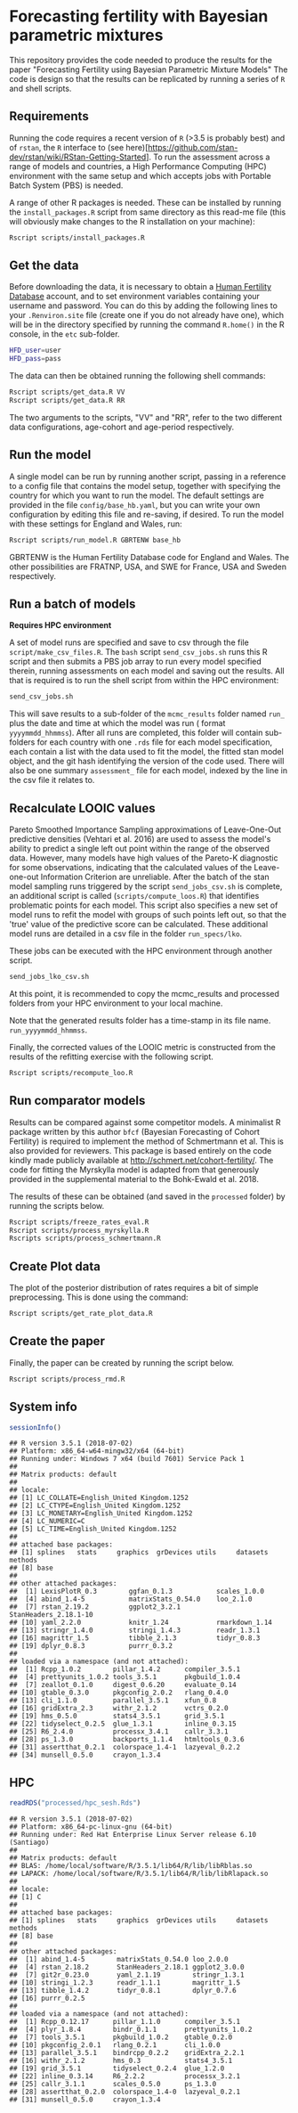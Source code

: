 Forecasting fertility with Bayesian parametric mixtures
================

This repository provides the code needed to produce the results for the paper "Forecasting Fertility using Bayesian Parametric Mixture Models" The code is design so that the results can be replicated by running a series of `R` and shell scripts.

Requirements
------------

Running the code requires a recent version of `R` (&gt;3.5 is probably best) and of `rstan`, the `R` interface to (see here)\[<https://github.com/stan-dev/rstan/wiki/RStan-Getting-Started>\]. To run the assessment across a range of models and countries, a High Performance Computing (HPC) environment with the same setup and which accepts jobs with Portable Batch System (PBS) is needed.

A range of other R packages is needed. These can be installed by running the `install_packages.R` script from same directory as this read-me file (this will obviously make changes to the R installation on your machine):

``` bash
Rscript scripts/install_packages.R
```

Get the data
------------

Before downloading the data, it is necessary to obtain a [Human Fertility Database](https://www.humanfertility.org/cgi-bin/main.php) account, and to set environment variables containing your username and password. You can do this by adding the following lines to your `.Renviron.site` file (create one if you do not already have one), which will be in the directory specified by running the command `R.home()` in the R console, in the `etc` sub-folder.

``` bash
HFD_user=user
HFD_pass=pass
```

The data can then be obtained running the following shell commands:

``` bash
Rscript scripts/get_data.R VV
Rscript scripts/get_data.R RR
```

The two arguments to the scripts, "VV" and "RR", refer to the two different data configurations, age-cohort and age-period respectively.

Run the model
-------------

A single model can be run by running another script, passing in a reference to a config file that contains the model setup, together with specifying the country for which you want to run the model. The default settings are provided in the file `config/base_hb.yaml`, but you can write your own configuration by editing this file and re-saving, if desired. To run the model with these settings for England and Wales, run:

``` bash
Rscript scripts/run_model.R GBRTENW base_hb
```

GBRTENW is the Human Fertility Database code for England and Wales. The other possibilities are FRATNP, USA, and SWE for France, USA and Sweden respectively.

Run a batch of models
---------------------

**Requires HPC environment**

A set of model runs are specified and save to csv through the file `script/make_csv_files.R`. The `bash` script `send_csv_jobs.sh` runs this R script and then submits a PBS job array to run every model specified therein, running assessments on each model and saving out the results. All that is required is to run the shell script from within the HPC environment:

``` bash
send_csv_jobs.sh
```

This will save results to a sub-folder of the `mcmc_results` folder named `run_` plus the date and time at which the model was run ( format `yyyymmdd_hhmmss`). After all runs are completed, this folder will contain sub-folders for each country with one `.rds` file for each model specification, each contain a list with the data used to fit the model, the fitted stan model object, and the git hash identifying the version of the code used. There will also be one summary `assessment_` file for each model, indexed by the line in the csv file it relates to.

Recalculate LOOIC values
------------------------

Pareto Smoothed Importance Sampling approximations of Leave-One-Out predictive densities (Vehtari et al. 2016) are used to assess the model's ability to predict a single left out point within the range of the observed data. However, many models have high values of the Pareto-K diagnostic for some observations, indicating that the calculated values of the Leave-one-out Information Criterion are unreliable. After the batch of the stan model sampling runs triggered by the script `send_jobs_csv.sh` is complete, an additional script is called (`scripts/compute_loos.R`) that identifies problematic points for each model. This script also specifies a new set of model runs to refit the model with groups of such points left out, so that the 'true' value of the predictive score can be calculated. These additional model runs are detailed in a csv file in the folder `run_specs/lko`.

These jobs can be executed with the HPC environment through another script.

``` bash
send_jobs_lko_csv.sh
```

At this point, it is recommended to copy the mcmc\_results and processed folders from your HPC environment to your local machine.

Note that the generated results folder has a time-stamp in its file name. `run_yyyymmdd_hhmmss`.

Finally, the corrected values of the LOOIC metric is constructed from the results of the refitting exercise with the following script.

``` bash
Rscript scripts/recompute_loo.R
```

Run comparator models
---------------------

Results can be compared against some competitor models. A minimalist R package written by this author `bfcf` (Bayesian Forecasting of Cohort Fertility) is required to implement the method of Schmertmann et al. This is also provided for reviewers. This package is based entirely on the code kindly made publicly available at <http://schmert.net/cohort-fertility/>. The code for fitting the Myrskylla model is adapted from that generously provided in the supplemental material to the Bohk-Ewald et al. 2018.

The results of these can be obtained (and saved in the `processed` folder) by running the scripts below.

``` bash
Rscript scripts/freeze_rates_eval.R
Rscript scripts/process_myrskylla.R
Rscripts scripts/process_schmertmann.R
```

Create Plot data
----------------

The plot of the posterior distribution of rates requires a bit of simple preprocessing. This is done using the command:

``` bash
Rscript scripts/get_rate_plot_data.R
```

Create the paper
----------------

Finally, the paper can be created by running the script below.

``` bash
Rscript scripts/process_rmd.R
```

System info
-----------

``` r
sessionInfo()
```

    ## R version 3.5.1 (2018-07-02)
    ## Platform: x86_64-w64-mingw32/x64 (64-bit)
    ## Running under: Windows 7 x64 (build 7601) Service Pack 1
    ## 
    ## Matrix products: default
    ## 
    ## locale:
    ## [1] LC_COLLATE=English_United Kingdom.1252 
    ## [2] LC_CTYPE=English_United Kingdom.1252   
    ## [3] LC_MONETARY=English_United Kingdom.1252
    ## [4] LC_NUMERIC=C                           
    ## [5] LC_TIME=English_United Kingdom.1252    
    ## 
    ## attached base packages:
    ## [1] splines   stats     graphics  grDevices utils     datasets  methods  
    ## [8] base     
    ## 
    ## other attached packages:
    ##  [1] LexisPlotR_0.3        ggfan_0.1.3           scales_1.0.0         
    ##  [4] abind_1.4-5           matrixStats_0.54.0    loo_2.1.0            
    ##  [7] rstan_2.19.2          ggplot2_3.2.1         StanHeaders_2.18.1-10
    ## [10] yaml_2.2.0            knitr_1.24            rmarkdown_1.14       
    ## [13] stringr_1.4.0         stringi_1.4.3         readr_1.3.1          
    ## [16] magrittr_1.5          tibble_2.1.3          tidyr_0.8.3          
    ## [19] dplyr_0.8.3           purrr_0.3.2          
    ## 
    ## loaded via a namespace (and not attached):
    ##  [1] Rcpp_1.0.2        pillar_1.4.2      compiler_3.5.1   
    ##  [4] prettyunits_1.0.2 tools_3.5.1       pkgbuild_1.0.4   
    ##  [7] zeallot_0.1.0     digest_0.6.20     evaluate_0.14    
    ## [10] gtable_0.3.0      pkgconfig_2.0.2   rlang_0.4.0      
    ## [13] cli_1.1.0         parallel_3.5.1    xfun_0.8         
    ## [16] gridExtra_2.3     withr_2.1.2       vctrs_0.2.0      
    ## [19] hms_0.5.0         stats4_3.5.1      grid_3.5.1       
    ## [22] tidyselect_0.2.5  glue_1.3.1        inline_0.3.15    
    ## [25] R6_2.4.0          processx_3.4.1    callr_3.3.1      
    ## [28] ps_1.3.0          backports_1.1.4   htmltools_0.3.6  
    ## [31] assertthat_0.2.1  colorspace_1.4-1  lazyeval_0.2.2   
    ## [34] munsell_0.5.0     crayon_1.3.4

HPC
---

``` r
readRDS("processed/hpc_sesh.Rds")
```

    ## R version 3.5.1 (2018-07-02)
    ## Platform: x86_64-pc-linux-gnu (64-bit)
    ## Running under: Red Hat Enterprise Linux Server release 6.10 (Santiago)
    ## 
    ## Matrix products: default
    ## BLAS: /home/local/software/R/3.5.1/lib64/R/lib/libRblas.so
    ## LAPACK: /home/local/software/R/3.5.1/lib64/R/lib/libRlapack.so
    ## 
    ## locale:
    ## [1] C
    ## 
    ## attached base packages:
    ## [1] splines   stats     graphics  grDevices utils     datasets  methods  
    ## [8] base     
    ## 
    ## other attached packages:
    ##  [1] abind_1.4-5        matrixStats_0.54.0 loo_2.0.0         
    ##  [4] rstan_2.18.2       StanHeaders_2.18.1 ggplot2_3.0.0     
    ##  [7] git2r_0.23.0       yaml_2.1.19        stringr_1.3.1     
    ## [10] stringi_1.2.3      readr_1.1.1        magrittr_1.5      
    ## [13] tibble_1.4.2       tidyr_0.8.1        dplyr_0.7.6       
    ## [16] purrr_0.2.5       
    ## 
    ## loaded via a namespace (and not attached):
    ##  [1] Rcpp_0.12.17      pillar_1.1.0      compiler_3.5.1   
    ##  [4] plyr_1.8.4        bindr_0.1.1       prettyunits_1.0.2
    ##  [7] tools_3.5.1       pkgbuild_1.0.2    gtable_0.2.0     
    ## [10] pkgconfig_2.0.1   rlang_0.2.1       cli_1.0.0        
    ## [13] parallel_3.5.1    bindrcpp_0.2.2    gridExtra_2.2.1  
    ## [16] withr_2.1.2       hms_0.3           stats4_3.5.1     
    ## [19] grid_3.5.1        tidyselect_0.2.4  glue_1.2.0       
    ## [22] inline_0.3.14     R6_2.2.2          processx_3.2.1   
    ## [25] callr_3.1.1       scales_0.5.0      ps_1.3.0         
    ## [28] assertthat_0.2.0  colorspace_1.4-0  lazyeval_0.2.1   
    ## [31] munsell_0.5.0     crayon_1.3.4
